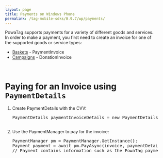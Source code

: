 ```yaml
---
layout: page
title: Payments on Windows Phone
permalink: /tag-mobile-sdks/0.9.7/wp/payments/
---
```


PowaTag supports payments for a variety of different goods and services. In order to make a payment, you first need to create an invoice for one of the supported goods or service types:

* [Baskets]({{site.baseurl}}/tag-mobile-sdks/0.9.7/wp/baskets/) - PaymentInvoice
* [Campaigns]({{site.baseurl}}/tag-mobile-sdks/0.9.7/wp/campaigns/) - DonationInvoice

<br />

# Paying for an Invoice using <code>PaymentDetails</code>

1. Create PaymentDetails with the CVV:

	<pre>PaymentDetails paymentInvoiceDetails = new PaymentDetails("123");

2. Use the PaymentManager to pay for the invoice:

    <pre>PaymentManager pm = PaymentManager.GetInstance();
   Payment payment = await pm.PayAsync(invoice, paymentDetails);
   // Payment contains information such as the PowaTag payment ID, Merchant payment ID and the invoice that was paid for</pre>
